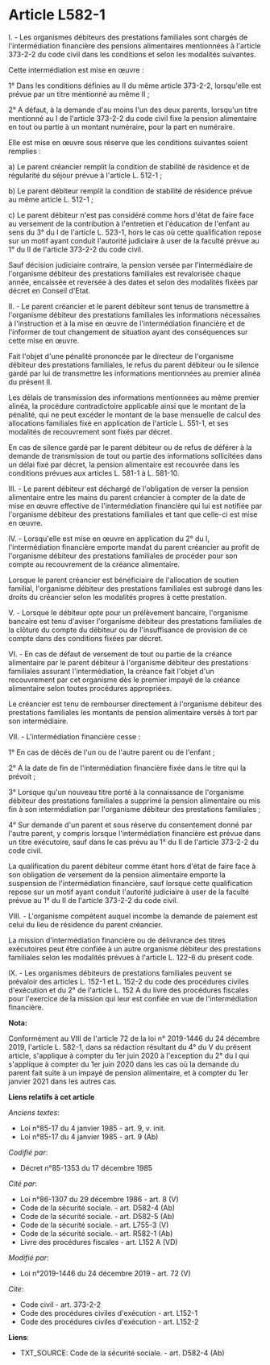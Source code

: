 # Article L582-1

I. - Les organismes débiteurs des prestations familiales sont chargés de l'intermédiation financière des pensions
alimentaires mentionnées à l'article 373-2-2 du code civil dans les conditions et selon les modalités suivantes.

Cette intermédiation est mise en œuvre :

1° Dans les conditions définies au II du même article 373-2-2, lorsqu'elle est prévue par un titre mentionné au même II ;

2° A défaut, à la demande d'au moins l'un des deux parents, lorsqu'un titre mentionné au I de l'article 373-2-2 du code civil
fixe la pension alimentaire en tout ou partie à un montant numéraire, pour la part en numéraire.

Elle est mise en œuvre sous réserve que les conditions suivantes soient remplies :

a) Le parent créancier remplit la condition de stabilité de résidence et de régularité du séjour prévue à l'article L.
512-1 ;

b) Le parent débiteur remplit la condition de stabilité de résidence prévue au même article L. 512-1 ;

c) Le parent débiteur n'est pas considéré comme hors d'état de faire face au versement de la contribution à l'entretien et
l'éducation de l'enfant au sens du 3° du I de l'article L. 523-1, hors le cas où cette qualification repose sur un motif
ayant conduit l'autorité judiciaire à user de la faculté prévue au 1° du II de l'article 373-2-2 du code civil.

Sauf décision judiciaire contraire, la pension versée par l'intermédiaire de l'organisme débiteur des prestations familiales
est revalorisée chaque année, encaissée et reversée à des dates et selon des modalités fixées par décret en Conseil d'Etat.

II. - Le parent créancier et le parent débiteur sont tenus de transmettre à l'organisme débiteur des prestations familiales
les informations nécessaires à l'instruction et à la mise en œuvre de l'intermédiation financière et de l'informer de tout
changement de situation ayant des conséquences sur cette mise en œuvre.

Fait l'objet d'une pénalité prononcée par le directeur de l'organisme débiteur des prestations familiales, le refus du parent
débiteur ou le silence gardé par lui de transmettre les informations mentionnées au premier alinéa du présent II.

Les délais de transmission des informations mentionnées au même premier alinéa, la procédure contradictoire applicable ainsi
que le montant de la pénalité, qui ne peut excéder le montant de la base mensuelle de calcul des allocations familiales fixé
en application de l'article L. 551-1, et ses modalités de recouvrement sont fixés par décret.

En cas de silence gardé par le parent débiteur ou de refus de déférer à la demande de transmission de tout ou partie des
informations sollicitées dans un délai fixé par décret, la pension alimentaire est recouvrée dans les conditions prévues aux
articles L. 581-1 à L. 581-10.

III. - Le parent débiteur est déchargé de l'obligation de verser la pension alimentaire entre les mains du parent créancier à
compter de la date de mise en œuvre effective de l'intermédiation financière qui lui est notifiée par l'organisme débiteur
des prestations familiales et tant que celle-ci est mise en œuvre.

IV. - Lorsqu'elle est mise en œuvre en application du 2° du I, l'intermédiation financière emporte mandat du parent créancier
au profit de l'organisme débiteur des prestations familiales de procéder pour son compte au recouvrement de la créance
alimentaire.

Lorsque le parent créancier est bénéficiaire de l'allocation de soutien familial, l'organisme débiteur des prestations
familiales est subrogé dans les droits du créancier selon les modalités propres à cette prestation.

V. - Lorsque le débiteur opte pour un prélèvement bancaire, l'organisme bancaire est tenu d'aviser l'organisme débiteur des
prestations familiales de la clôture du compte du débiteur ou de l'insuffisance de provision de ce compte dans des conditions
fixées par décret.

VI. - En cas de défaut de versement de tout ou partie de la créance alimentaire par le parent débiteur à l'organisme débiteur
des prestations familiales assurant l'intermédiation, la créance fait l'objet d'un recouvrement par cet organisme dès le
premier impayé de la créance alimentaire selon toutes procédures appropriées.

Le créancier est tenu de rembourser directement à l'organisme débiteur des prestations familiales les montants de pension
alimentaire versés à tort par son intermédiaire.

VII. - L'intermédiation financière cesse :

1° En cas de décès de l'un ou de l'autre parent ou de l'enfant ;

2° A la date de fin de l'intermédiation financière fixée dans le titre qui la prévoit ;

3° Lorsque qu'un nouveau titre porté à la connaissance de l'organisme débiteur des prestations familiales a supprimé la
pension alimentaire ou mis fin à son intermédiation par l'organisme débiteur des prestations familiales ;

4° Sur demande d'un parent et sous réserve du consentement donné par l'autre parent, y compris lorsque l'intermédiation
financière est prévue dans un titre exécutoire, sauf dans le cas prévu au 1° du II de l'article 373-2-2 du code civil.

La qualification du parent débiteur comme étant hors d'état de faire face à son obligation de versement de la pension
alimentaire emporte la suspension de l'intermédiation financière, sauf lorsque cette qualification repose sur un motif ayant
conduit l'autorité judiciaire à user de la faculté prévue au 1° du II de l'article 373-2-2 du code civil.

VIII. - L'organisme compétent auquel incombe la demande de paiement est celui du lieu de résidence du parent créancier.

La mission d'intermédiation financière ou de délivrance des titres exécutoires peut être confiée à un autre organisme
débiteur des prestations familiales selon les modalités prévues à l'article L. 122-6 du présent code.

IX. - Les organismes débiteurs de prestations familiales peuvent se prévaloir des articles L. 152-1 et L. 152-2 du code des
procédures civiles d'exécution et du 2° de l'article L. 152 A du livre des procédures fiscales pour l'exercice de la mission
qui leur est confiée en vue de l'intermédiation financière.

**Nota:**

Conformément au VIII de l'article 72 de la loi n° 2019-1446 du 24 décembre 2019, l'article L. 582-1, dans sa rédaction
résultant du 4° du V du présent article, s'applique à compter du 1er juin 2020 à l'exception du 2° du I qui s'applique à
compter du 1er juin 2020 dans les cas où la demande du parent fait suite à un impayé de pension alimentaire, et à compter du
1er janvier 2021 dans les autres cas.

**Liens relatifs à cet article**

_Anciens textes_:

  - Loi n°85-17 du 4 janvier 1985 - art. 9, v. init.
  - Loi n°85-17 du 4 janvier 1985 - art. 9 (Ab)

_Codifié par_:

  - Décret n°85-1353 du 17 décembre 1985

_Cité par_:

  - Loi n°86-1307 du 29 décembre 1986 - art. 8 (V)
  - Code de la sécurité sociale. - art. D582-4 (Ab)
  - Code de la sécurité sociale. - art. D582-5 (Ab)
  - Code de la sécurité sociale. - art. L755-3 (V)
  - Code de la sécurité sociale. - art. R582-1 (Ab)
  - Livre des procédures fiscales - art. L152 A (VD)

_Modifié par_:

  - Loi n°2019-1446 du 24 décembre 2019 - art. 72 (V)

_Cite_:

  - Code civil - art. 373-2-2
  - Code des procédures civiles d'exécution - art. L152-1
  - Code des procédures civiles d'exécution - art. L152-2

**Liens**:

  - TXT_SOURCE: Code de la sécurité sociale. - art. D582-4 (Ab)

